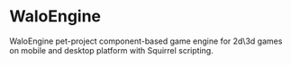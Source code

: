 # WaloEngine
WaloEngine pet-project component-based game engine for 2d\3d games on mobile and desktop platform with Squirrel scripting.
